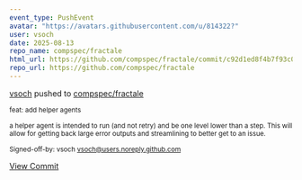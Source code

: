 ```yaml
---
event_type: PushEvent
avatar: "https://avatars.githubusercontent.com/u/814322?"
user: vsoch
date: 2025-08-13
repo_name: compspec/fractale
html_url: https://github.com/compspec/fractale/commit/c92d1ed8f4b7f93c092110c2d29da458083ddfc8
repo_url: https://github.com/compspec/fractale
---
```


<a href='https://github.com/vsoch' target='_blank'>vsoch</a> pushed to <a href='https://github.com/compspec/fractale' target='_blank'>compspec/fractale</a>

<small>feat: add helper agents

a helper agent is intended to run (and not retry)
and be one level lower than a step. This will allow
for getting back large error outputs and streamlining
to better get to an issue.

Signed-off-by: vsoch <vsoch@users.noreply.github.com></small>

<a href='https://github.com/compspec/fractale/commit/c92d1ed8f4b7f93c092110c2d29da458083ddfc8' target='_blank'>View Commit</a>